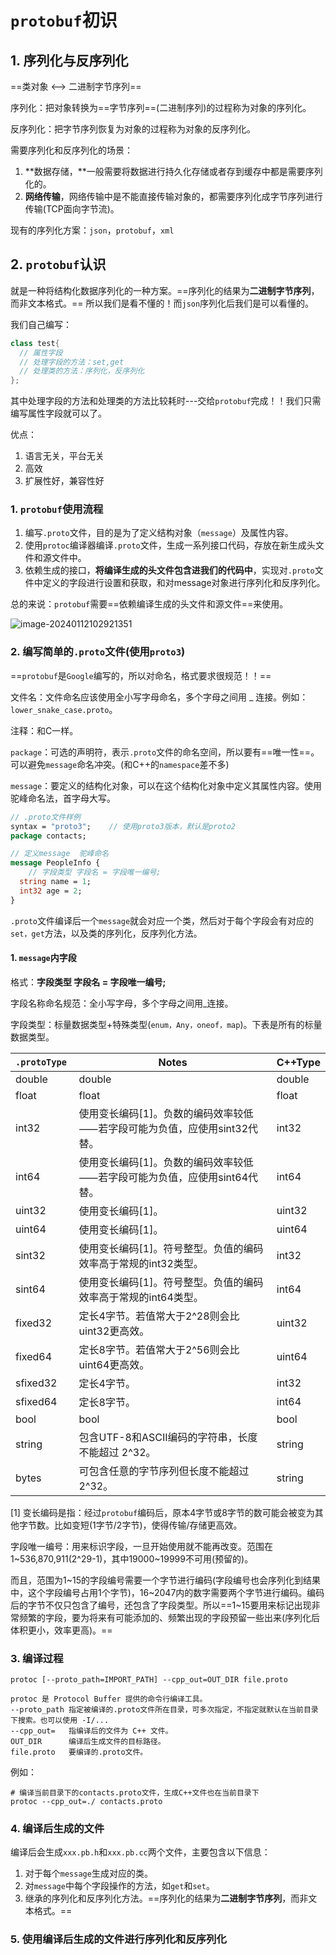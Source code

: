 # `protobuf`初识

## 1. 序列化与反序列化

==类对象 <--> 二进制字节序列==

序列化：把对象转换为==字节序列==(二进制序列)的过程称为对象的序列化。

反序列化：把字节序列恢复为对象的过程称为对象的反序列化。  

需要序列化和反序列化的场景：

1. **数据存储，**一般需要将数据进行持久化存储或者存到缓存中都是需要序列化的。
2. **网络传输**，网络传输中是不能直接传输对象的，都需要序列化成字节序列进行传输(TCP面向字节流)。

现有的序列化方案：`json`，`protobuf`，`xml`

## 2. `protobuf`认识

就是一种将结构化数据序列化的一种方案。==序列化的结果为**二进制字节序列**，而非文本格式。==  所以我们是看不懂的！而`json`序列化后我们是可以看懂的。

我们自己编写：

```C++
class test{
  // 属性字段
  // 处理字段的方法：set,get
  // 处理类的方法：序列化，反序列化
};
```

其中处理字段的方法和处理类的方法比较耗时---交给`protobuf`完成！！我们只需编写属性字段就可以了。

优点：

1. 语言无关，平台无关
2. 高效
3. 扩展性好，兼容性好

### 1. `protobuf`使用流程

1. 编写`.proto`文件，目的是为了定义结构对象（`message`）及属性内容。  
2. 使用`protoc`编译器编译`.proto`文件，生成一系列接口代码，存放在新生成头文件和源文件中。  
3. 依赖生成的接口，**将编译生成的头文件包含进我们的代码中**，实现对`.proto`文件中定义的字段进行设置和获取，和对message对象进行序列化和反序列化。  

总的来说：`protobuf`需要==依赖编译生成的头文件和源文件==来使用。

![image-20240112102921351](E:\Note\protobuf\protobuf初识.assets\image-20240112102921351.png)

### 2. 编写简单的`.proto`文件(使用`proto3`)

==`protobuf`是`Google`编写的，所以对命名，格式要求很规范！！==

文件名：文件命名应该使用全小写字母命名，多个字母之间用 _ 连接。例如：
`lower_snake_case.proto`。

注释：和C一样。  

`package`：可选的声明符，表示`.proto`文件的命名空间，所以要有==唯一性==。可以避免`message`命名冲突。(和C++的`namespace`差不多)

`message`：要定义的结构化对象，可以在这个结构化对象中定义其属性内容。使用驼峰命名法，首字母大写。  

```protobuf
// .proto文件样例
syntax = "proto3";    // 使用proto3版本，默认是proto2
package contacts;

// 定义message  驼峰命名
message PeopleInfo {
	// 字段类型 字段名 = 字段唯一编号;
  string name = 1;   
  int32 age = 2;
}
```

`.proto`文件编译后一个`message`就会对应一个类，然后对于每个字段会有对应的`set，get`方法，以及类的序列化，反序列化方法。

#### 1. `message`内字段

格式：**字段类型 字段名 = 字段唯一编号;**    

字段名称命名规范：全小写字母，多个字母之间用_连接。  

字段类型：标量数据类型+特殊类型(`enum，Any，oneof，map`)。下表是所有的标量数据类型。

| `.protoType ` | Notes                                                        | C++Type |
| ------------- | ------------------------------------------------------------ | ------- |
| double        | double                                                       | double  |
| float         | float                                                        | float   |
| int32         | 使用变长编码[1]。负数的编码效率较低⸺若字段可能为负值，应使用sint32代替。 | int32   |
| int64         | 使用变长编码[1]。负数的编码效率较低⸺若字段可能为负值，应使用sint64代替。 | int64   |
| uint32        | 使用变长编码[1]。                                            | uint32  |
| uint64        | 使用变长编码[1]。                                            | uint64  |
| sint32        | 使用变长编码[1]。符号整型。负值的编码效率高于常规的int32类型。 | int32   |
| sint64        | 使用变长编码[1]。符号整型。负值的编码效率高于常规的int64类型。 | int64   |
| fixed32       | 定长4字节。若值常⼤于2^28则会比uint32更高效。                | uint32  |
| fixed64       | 定长8字节。若值常⼤于2^56则会比uint64更高效。                | uint64  |
| sfixed32      | 定长4字节。                                                  | int32   |
| sfixed64      | 定长8字节。                                                  | int64   |
| bool          | bool                                                         | bool    |
| string        | 包含UTF-8和ASCII编码的字符串，长度不能超过 2^32。            | string  |
| bytes         | 可包含任意的字节序列但长度不能超过2^32。                     | string  |

[1] 变长编码是指：经过`protobuf`编码后，原本4字节或8字节的数可能会被变为其他字节数。比如变短(1字节/2字节)，使得传输/存储更高效。



字段唯一编号：用来标识字段，一旦开始使用就不能再改变。范围在1~536,870,911(2^29-1)，其中19000~19999不可用(预留的)。  

而且，范围为1~15的字段编号需要一个字节进行编码(字段编号也会序列化到结果中，这个字段编号占用1个字节)，16~2047内的数字需要两个字节进行编码。编码后的字节不仅只包含了编号，还包含了字段类型。所以==1~15要用来标记出现非常频繁的字段，要为将来有可能添加的、频繁出现的字段预留一些出来(序列化后体积更小，效率更高)。==

### 3. 编译过程

```shell
protoc [--proto_path=IMPORT_PATH] --cpp_out=OUT_DIR file.proto

protoc 是 Protocol Buffer 提供的命令行编译工具。
--proto_path 指定被编译的.proto文件所在目录，可多次指定，不指定就默认在当前目录下搜索。也可以使用 -I/...
--cpp_out=   指编译后的文件为 C++ ⽂件。
OUT_DIR      编译后生成文件的目标路径。
file.proto   要编译的.proto⽂件。
```

例如：

```shell
# 编译当前目录下的contacts.proto文件，生成C++文件也在当前目录下
protoc --cpp_out=./ contacts.proto
```

### 4. 编译后生成的文件

编译后会生成`xxx.pb.h`和`xxx.pb.cc`两个文件，主要包含以下信息：

1. 对于每个`message`生成对应的类。
2. 对`message`中每个字段操作的方法，如`get`和`set`。
3. 继承的序列化和反序列化方法。==序列化的结果为**二进制字节序列**，而非文本格式。==  

### 5. 使用编译后生成的文件进行序列化和反序列化







